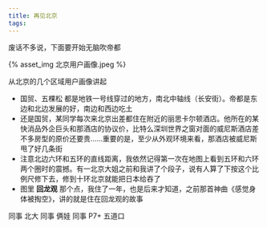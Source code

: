 ```yaml
---
title: 再见北京
tags:
---
```


废话不多说，下面要开始无脑吹帝都

{% asset_img 北京用户画像.jpeg %}

从北京的几个区域用户画像讲起
<!-- more -->

* 国贸、五棵松 都是地铁一号线穿过的地方，南北中轴线（长安街）。帝都是东边和北边发展的好，南边和西边吃土
* 还是国贸，某同学每次来北京出差都住在附近的丽思卡尔顿酒店。他所在的某快消品外企巨头和那酒店的协议价，比特么深圳世界之窗对面的威尼斯酒店差不多房型的原价还要贵……重要的是，至少从外观环境来看，那酒店被威尼斯甩了好几条街
* 注意北边六环和五环的直线距离，我依然记得第一次在地图上看到五环和六环两个圈时的震撼。有一北京大姐之前和我讲了个段子，说有人算了下按这个比例尺修下去，修到十环北京就能把日本给吞了
* 图里 **回龙观** 那个点，我住了一年，也是后来才知道，之前那首神曲《感觉身体被掏空》，讲的就是住在回龙观的故事



同事 北大
同事 俩娃
同事 P7+ 
五道口


